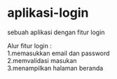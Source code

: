 # aplikasi-login
sebuah aplikasi dengan fitur login

Alur fitur login :<br>
1.memasukkan email dan password<br>
2.memvalidasi masukan<br>
3.menampilkan halaman beranda 
